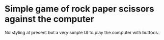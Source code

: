 # Simple game of rock paper scissors against the computer

No styling at present but a very simple UI to play the computer with buttons.
